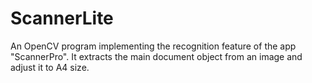 ScannerLite
===========

An OpenCV program implementing the recognition feature of the app "ScannerPro". It extracts the main document object from an image and adjust it to A4 size.
